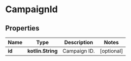 
# CampaignId

## Properties
| Name | Type | Description | Notes |
| ------------ | ------------- | ------------- | ------------- |
| **id** | **kotlin.String** | Campaign ID. |  [optional] |



